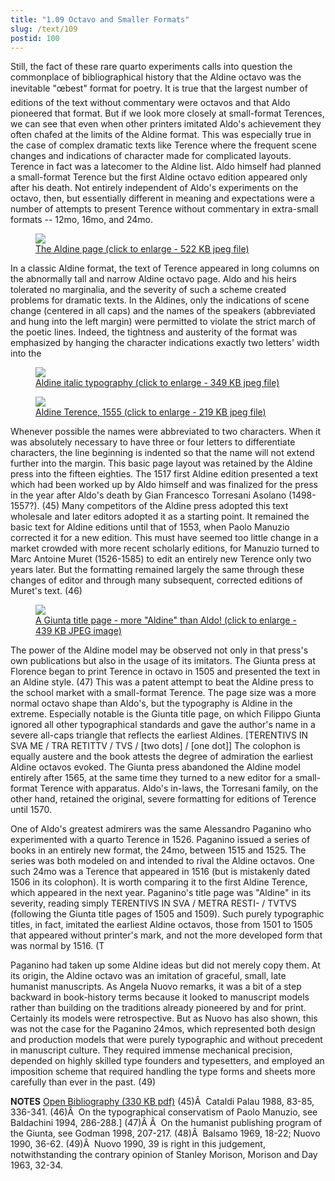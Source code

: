 ```yaml
---
title: "1.09 Octavo and Smaller Formats"
slug: /text/109
postid: 100
---
```

Still, the fact of these rare quarto experiments calls into question the commonplace of bibliographical history that the Aldine octavo was the inevitable "œbest" format for poetry. It is true that the largest number of editions of the text without commentary were octavos and that Aldo pioneered that format. But if we look more closely at small-format Terences, we can see that even when other printers imitated Aldo's achievement they often chafed at the limits of the Aldine format. This was especially true in the case of complex dramatic texts like Terence where the frequent scene changes and indications of character made for complicated layouts. Terence in fact was a latecomer to the Aldine list. Aldo himself had planned a small-format Terence but the first Aldine octavo edition appeared only after his death. Not entirely independent of Aldo's experiments on the octavo, then, but essentially different in meaning and expectations were a number of attempts to present Terence without commentary in extra-small formats -- 12mo, 16mo, and 24mo.

<figure class="mkdn-figure">
    <a href="/images_full/1.00_Chapter_One/Wing-ZP-535-.A3625-Comoediae-26v-27r.jpg" class="mkdn-image-link">
    <img class="mkdn-image" src="/images_full/1.00_Chapter_One/Wing-ZP-535-.A3625-Comoediae-26v-27r.jpg" />
    <figcaption class="mkdn-figcaption">The Aldine page (click to enlarge - 522 KB jpeg file)</figcaption>
    </a>
</figure>

In a classic Aldine format, the text of Terence appeared in long columns on the abnormally tall and narrow Aldine octavo page. Aldo and his heirs tolerated no marginalia, and the severity of such a scheme created problems for dramatic texts. In the Aldines, only the indications of scene change (centered in all caps) and the names of the speakers (abbreviated and hung into the left margin) were permitted to violate the strict march of the poetic lines. Indeed, the tightness and austerity of the format was emphasized by hanging the character indications exactly two letters' width into the

<figure class="mkdn-figure">
    <a href="/images_full/1.00_Chapter_One/Wing-ZP-535-.A3625-Comoediae,-DETAIL-pg.57v.jpg" class="mkdn-image-link">
    <img class="mkdn-image" src="/images_full/1.00_Chapter_One/Wing-ZP-535-.A3625-Comoediae,-DETAIL-pg.57v.jpg" />
    <figcaption class="mkdn-figcaption">Aldine italic typography (click to enlarge - 349 KB jpeg file)</figcaption>
    </a>
</figure>

<figure class="mkdn-figure">
    <a href="/images_full/1.00_Chapter_One/Wing-ZP-535-.A36322-Terentii-Comoediae-Sex-title-page.jpg" class="mkdn-image-link">
    <img class="mkdn-image" src="/images_full/1.00_Chapter_One/Wing-ZP-535-.A36322-Terentii-Comoediae-Sex-title-page.jpg" />
    <figcaption class="mkdn-figcaption">Aldine Terence, 1555 (click to enlarge - 219 KB jpeg file)</figcaption>
    </a>
</figure>

Whenever possible the names were abbreviated to two characters. When it was absolutely necessary to have three or four letters to differentiate characters, the line beginning is indented so that the name will not extend further into the margin. This basic page layout was retained by the Aldine press into the fifteen eighties. The 1517 first Aldine edition presented a text which had been worked up by Aldo himself and was finalized for the press in the year after Aldo's death by Gian Francesco Torresani Asolano (1498-1557?). (45) Many competitors of the Aldine press adopted this text wholesale and later editors adopted it as a starting point. It remained the basic text for Aldine editions until that of 1553, when Paolo Manuzio corrected it for a new edition. This must have seemed too little change in a market crowded with more recent scholarly editions, for Manuzio turned to Marc Antoine Muret (1526-1585) to edit an entirely new Terence only two years later. But the formatting remained largely the same through these changes of editor and through many subsequent, corrected editions of Muret's text. (46)
<p style="text-align: center;"></p>


<figure class="mkdn-figure">
    <a href="/images_full/1.00_Chapter_One/HFS_106.01.jpg" class="mkdn-image-link">
    <img class="mkdn-image" src="/images_full/1.00_Chapter_One/HFS_106.01.jpg" />
    <figcaption class="mkdn-figcaption">A Giunta title page - more &quot;Aldine&quot; than Aldo! (click to enlarge - 439 KB JPEG image)</figcaption>
    </a>
</figure>

The power of the Aldine model may be observed not only in that press's own publications but also in the usage of its imitators. The Giunta press at Florence began to print Terence in octavo in 1505 and presented the text in an Aldine style. (47) This was a patent attempt to beat the Aldine press to the school market with a small-format Terence. The page size was a more normal octavo shape than Aldo's, but the typography is Aldine in the extreme. Especially notable is the Giunta title page, on which Filippo Giunta ignored all other typographical standards and gave the author's name in a severe all-caps triangle that reflects the earliest Aldines. [TERENTIVS IN SVA ME / TRA RETITTV / TVS / [two dots] / [one dot]] The colophon is equally austere and the book attests the degree of admiration the earliest Aldine octavos evoked. The Giunta press abandoned the Aldine model entirely after 1565, at the same time they turned to a new editor for a small-format Terence with apparatus. Aldo's in-laws, the Torresani family, on the other hand, retained the original, severe formatting for editions of Terence until 1570.

One of Aldo's greatest admirers was the same Alessandro Paganino who experimented with a quarto Terence in 1526. Paganino issued a series of books in an entirely new format, the 24mo, between 1515 and 1525. The series was both modeled on and intended to rival the Aldine octavos. One such 24mo was a Terence that appeared in 1516 (but is mistakenly dated 1506 in its colophon). It is worth comparing it to the first Aldine Terence, which appeared in the next year. Paganino's title page was "Aldine" in its severity, reading simply TERENTIVS IN SVA / METRA RESTI- / TVTVS (following the Giunta title pages of 1505 and 1509). Such purely typographic titles, in fact, imitated the earliest Aldine octavos, those from 1501 to 1505 that appeared without printer's mark, and not the more developed form that was normal by 1516. (T

Paganino had taken up some Aldine ideas but did not merely copy them. At its origin, the Aldine octavo was an imitation of graceful, small, late humanist manuscripts. As Angela Nuovo remarks, it was a bit of a step backward in book-history terms because it looked to manuscript models rather than building on the traditions already pioneered by and for print. Certainly its models were retrospective. But as Nuovo has also shown, this was not the case for the Paganino 24mos, which represented both design and production models that were purely typographic and without precedent in manuscript culture. They required immense mechanical precision, depended on highly skilled type founders and typesetters, and employed an imposition scheme that required handling the type forms and sheets more carefully than ever in the past. (49)

<strong>NOTES</strong>
<a href="http://www.humanismforsale.org/bibliography.pdf" target="new">Open Bibliography (330 KB pdf)</a>
(45)Â  Cataldi Palau 1988, 83-85, 336-341.
(46)Â  On the typographical conservatism of Paolo Manuzio, see Baldachini 1994, 286-288.]
(47)Â Â  On the humanist publishing program of the Giunta, see Godman 1998, 207-217.
(48)Â  Balsamo 1969, 18-22; Nuovo 1990, 36-62.
(49)Â  Nuovo 1990, 39 is right in this judgement, notwithstanding the contrary opinion of Stanley Morison, Morison and Day 1963, 32-34.
